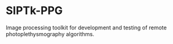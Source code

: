 # SIPTk-PPG
Image processing toolkit for development and testing of  remote photoplethysmography algorithms.
